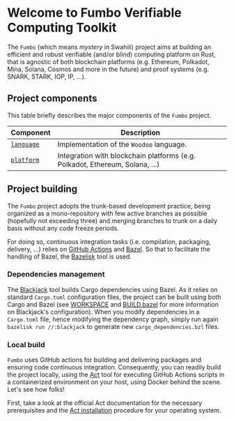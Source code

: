 # Welcome to Fumbo Verifiable Computing Toolkit

The `Fumbo` (which means *mystery* in Swahili) project aims at building an efficient and robust verifiable (and/or blind)
computing platform on Rust, that is agnostic of both blockchain platforms (e.g. Ethereum, Polkadot, Mina, Solana, Cosmos
and more in the future) and proof systems (e.g. SNARK, STARK, IOP, IP, ...).

## Project components

This table briefly describes the major components of the `Fumbo` project.

| Component                | Description                                                                  |
|--------------------------|------------------------------------------------------------------------------|
| [`language`](./language) | Implementation of the `Woodoo` language.                                     |
| [`platform`](./platform) | Integration with blockchain platforms (e.g. Polkadot, Ethereum, Solana, ...) |

## Project building

The `Fumbo` project adopts the trunk-based development practice, being organized as a mono-repository with few active
branches as possible (hopefully not exceeding three) and merging branches to trunk on a daily basis without any code
freeze periods.

For doing so, continuous integration tasks (i.e. compilation, packaging, delivery, ...) relies on [GitHub Actions](https://docs.github.com/en/actions) 
and [Bazel](https://bazel.build/). So that to facilitate the handling of Bazel, the [Bazelisk](https://github.com/bazelbuild/bazelisk)
tool is used. 

### Dependencies management

The [Blackjack](https://github.com/wildarch/blackjack) tool builds Cargo dependencies using Bazel. As it relies on standard
`Cargo.toml` configuration files, the project can be built using both Cargo and Bazel (see [WORKSPACE](./WORKSPACE) and 
[BUILD.bazel](./BUILD) for more information on Blackjack's configuration). When you modify dependencies in a `Cargo.toml`
file, hence modifying the dependency graph, simply run again `bazelisk run //:blackjack` to generate new `cargo_dependencies.bzl`
files.

### Local build

`Fumbo` uses GitHub actions for building and delivering packages and ensuring code continuous integration. Consequently,
you can readily build the project locally, using the [Act](https://github.com/nektos/act) tool for executing GitHub Actions 
scripts in a containerized environment on your host, using Docker behind the scene. Let's see how folks!

First, take a look at the official Act documentation for the necessary prerequisites and the [Act installation](https://github.com/nektos/act#installation)
procedure for your operating system.
